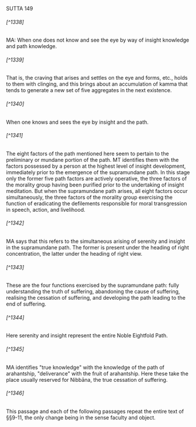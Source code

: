 SUTTA 149

###### [^1338]
MA: When one does not know and see the eye by way of insight knowledge and path knowledge.

###### [^1339]
That is, the craving that arises and settles on the eye and forms, etc., holds to them with clinging, and this brings about an accumulation of kamma that tends to generate a new set of five aggregates in the next existence.

###### [^1340]
When one knows and sees the eye by insight and the path.

###### [^1341]
The eight factors of the path mentioned here seem to pertain to the preliminary or mundane portion of the path. MT identifies them with the factors possessed by a person at the highest level of insight development, immediately prior to the emergence of the supramundane path. In this stage only the former five path factors are actively operative, the three factors of the morality group having been purified prior to the undertaking of insight meditation. But when the supramundane path arises, all eight factors occur simultaneously, the three factors of the morality group exercising the function of eradicating the defilements responsible for moral transgression in speech, action, and livelihood.

###### [^1342]
MA says that this refers to the simultaneous arising of serenity and insight in the supramundane path. The former is present under the heading of right concentration, the latter under the heading of right view.

###### [^1343]
These are the four functions exercised by the supramundane path: fully understanding the truth of suffering, abandoning the cause of suffering, realising the cessation
of suffering, and developing the path leading to the end of suffering.

###### [^1344]
Here serenity and insight represent the entire Noble Eightfold Path.

###### [^1345]
MA identifies "true knowledge" with the knowledge of the path of arahantship, "deliverance" with the fruit of arahantship. Here these take the place usually reserved for Nibbāna, the true cessation of suffering.

###### [^1346]
This passage and each of the following passages repeat the entire text of §§9-11, the only change being in the sense faculty and object.

